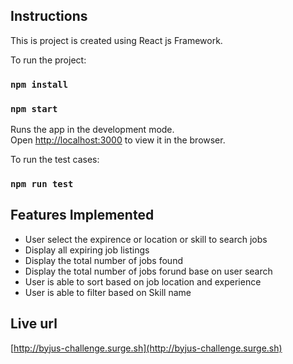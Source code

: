 

## Instructions

This is project is created using React js Framework.

To run the project:

### `npm install`

### `npm start`

Runs the app in the development mode.<br>
Open [http://localhost:3000](http://localhost:3000) to view it in the browser.

To run the test cases:

### `npm run test`

## Features Implemented

- User select the expirence or location or skill to search jobs
- Display all expiring job listings
- Display the total number of jobs found
- Display the total number of jobs forund base on user search
- User is able to sort based on job location and experience
- User is able to filter based on Skill name


## Live url 

[http://byjus-challenge.surge.sh](http://byjus-challenge.surge.sh)


